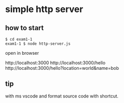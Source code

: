 # simple http server

## how to start

```
$ cd exam1-1
exam1-1 $ node http-server.js
```

open in browser

http://localhost:3000
http://localhost:3000/hello
http://localhost:3000/hello?location=world&name=bob

## tip

with ms vscode and format source code with shortcut.
